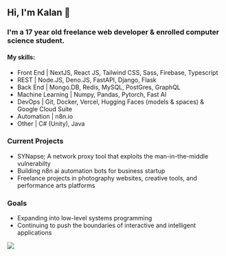 ## Hi, I'm Kalan 👋
### I'm a 17 year old freelance web developer & enrolled computer science student.
#### My skills:
- Front End | NextJS, React JS, Tailwind CSS, Sass, Firebase, Typescript
- REST | Node.JS, Deno.JS, FastAPI, Django, Flask
- Back End | Mongo.DB, Redis, MySQL, PostGres, GraphQL
- Machine Learning | Numpy, Pandas, Pytorch, Fast AI
- DevOps | Git, Docker, Vercel, Hugging Faces (models & spaces) & Google Cloud Suite
- Automation | n8n.io
- Other | C# (Unity), Java

### Current Projects 
 - SYNapse; A network proxy tool that exploits the man-in-the-middle vulnerabilty
 - Building n8n ai automation bots for business startup 
 - Freelance projects in photography websites, creative tools, and performance arts platforms
### Goals 
 - Expanding into low-level systems programming
 - Continuing to push the boundaries of interactive and intelligent applications
   
<p>
  <a href="https://skillicons.dev">
    <img src="https://skillicons.dev/icons?i=py,ts,js,c,cpp,rust,pytorch,tensorflow,nextjs,react,nodejs,tailwind,gcp,vercel,docker,git,github,mysql,postgres,firebase&theme=dark&perline=10" />
  </a>
</p>
